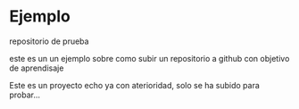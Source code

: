 # Ejemplo
repositorio de prueba


este es un un ejemplo sobre como subir un repositorio a github con objetivo de aprendisaje

Este es un proyecto echo ya con aterioridad, solo se ha subido para probar...
